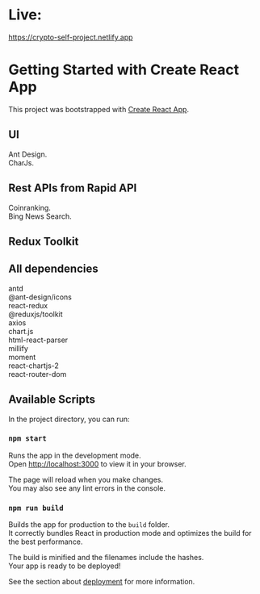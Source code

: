# Live:

https://crypto-self-project.netlify.app

# Getting Started with Create React App

This project was bootstrapped with [Create React App](https://github.com/facebook/create-react-app).

## UI

Ant Design.\
CharJs.

## Rest APIs from Rapid API

Coinranking.\
Bing News Search.

## Redux Toolkit

## All dependencies

antd\
@ant-design/icons\
react-redux\
@reduxjs/toolkit\
axios\
chart.js\
html-react-parser\
millify\
moment\
react-chartjs-2\
react-router-dom

## Available Scripts

In the project directory, you can run:

### `npm start`

Runs the app in the development mode.\
Open [http://localhost:3000](http://localhost:3000) to view it in your browser.

The page will reload when you make changes.\
You may also see any lint errors in the console.

### `npm run build`

Builds the app for production to the `build` folder.\
It correctly bundles React in production mode and optimizes the build for the best performance.

The build is minified and the filenames include the hashes.\
Your app is ready to be deployed!

See the section about [deployment](https://facebook.github.io/create-react-app/docs/deployment) for more information.

